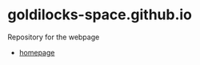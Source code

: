 # goldilocks-space.github.io
Repository for the webpage
- [homepage](https://goldilocks-space.github.io)
